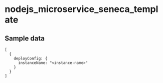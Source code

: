 # nodejs_microservice_seneca_template

## Sample data
```
[
  {
    deployConfig: {
      instanceName: "<instance-name>"
    }
  }
]

```
